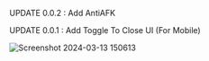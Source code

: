 UPDATE 0.0.2 : Add AntiAFK

UPDATE 0.0.1 : Add Toggle To Close UI (For Mobile)

![Screenshot 2024-03-13 150613](https://github.com/buslate/Build-A-Boat-For-Treasure/assets/113223653/387f928c-7716-4c1c-a194-8ae89da5c14e)
